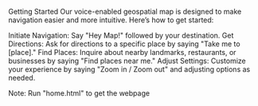 Getting Started
Our voice-enabled geospatial map is designed to make navigation easier and more intuitive. Here’s how to get started:

Initiate Navigation: Say "Hey Map!" followed by your destination.
Get Directions: Ask for directions to a specific place by saying "Take me to [place]."
Find Places: Inquire about nearby landmarks, restaurants, or businesses by saying "Find places near me."
Adjust Settings: Customize your experience by saying "Zoom in / Zoom out" and adjusting options as needed.

Note: Run "home.html" to get the webpage

